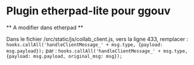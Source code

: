 # Plugin etherpad-lite pour ggouv

** A modifier dans etherpad **

Dans le fichier /src/static/js/collab_client.js, vers la ligne 433, remplacer :
`hooks.callAll('handleClientMessage_' + msg.type, {payload: msg.payload});`
par :
`hooks.callAll('handleClientMessage_' + msg.type, {payload: msg.payload, original_msg: msg});`